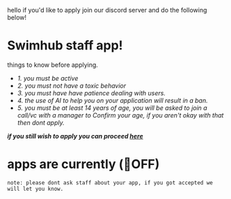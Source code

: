 hello if you'd like to apply join our discord server and do the following below!
# Swimhub staff app!
things to know before applying.

- *1. you must be active*
- *2. you must not have a toxic behavior*
- *3. you must have have patience dealing with users.*
- *4. the use of AI to help you on your application will result in a ban.*
- *5. you must be at least 14 years of age, you will be asked to join a call/vc with a manager to Confirm your age, if you aren't okay with that then dont apply.*


***if you still wish to apply you can proceed [here](https://docs.google.com/forms/d/e/1FAIpQLSfwjCp8Uff6BN3UB9GZgdX7JCMlYWxpRdJw42CexsmmnkLIww/viewform)***

# apps are currently (🔴OFF)

```note: please dont ask staff about your app, if you got accepted we will let you know.```
